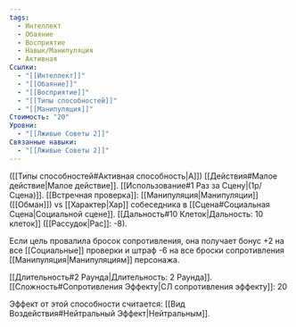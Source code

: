 ```yaml
---
tags:
  - Интеллект
  - Обаяние
  - Восприятие
  - Навык/Манипуляция
  - Активная
Ссылки:
  - "[[Интеллект]]"
  - "[[Обаяние]]"
  - "[[Восприятие]]"
  - "[[Типы способностей]]"
  - "[[Манипуляция]]"
Стоимость: "20"
Уровни:
  - "[[Лживые Советы 2]]"
Связанные навыки:
  - "[[Лживые Советы 2]]"
---
```

([[Типы способностей#Активная способность|А]]) [[Действия#Малое действие|Малое действие]]. [[Использование#1 Раз за Сцену|(1р/Сцена)]]. [[Встречная проверка]]: [[Манипуляция|Манипуляции]] ([[Обман]]) vs [[Характер|Хар]] собеседника в [[Сцена#Социальная Сцена|Социальной сцене]]. [[Дальность#10 Клеток|Дальность: 10 клеток]] ([[Рассудок|Рас]]: -8). 

Если цель провалила бросок сопротивления, она получает бонус +2 на все [[Социальные]] проверки и штраф -6 на все броски сопротивления [[Манипуляция|Манипуляциям]] персонажа. 

[[Длительность#2 Раунда|Длительность: 2 Раунда]].
[[Сложность#Cопротивления Эффекту|СЛ сопротивления эффекту]]: 20

Эффект от этой способности считается: [[Вид Воздействия#Нейтральный Эффект|Нейтральным]]. 
